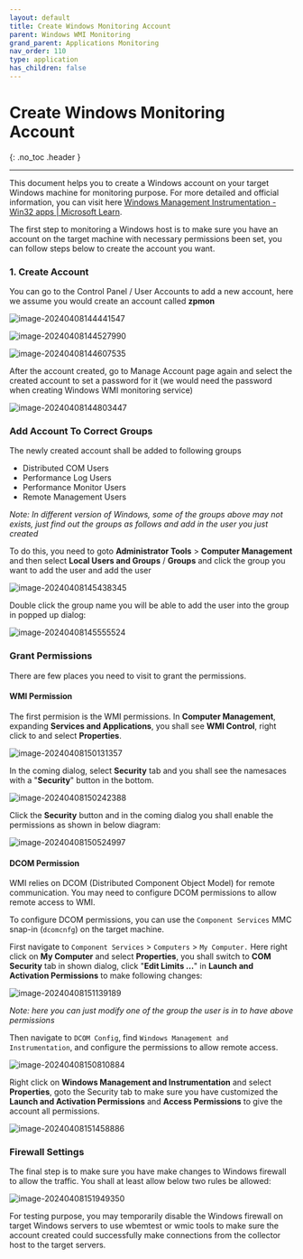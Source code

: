 ```yaml
---
layout: default
title: Create Windows Monitoring Account
parent: Windows WMI Monitoring
grand_parent: Applications Monitoring
nav_order: 110
type: application
has_children: false
---
```


# Create Windows Monitoring Account

{: .no_toc .header }

----

This document helps you to create a Windows account on your target Windows machine for monitoring purpose. For more detailed and official information, you can visit here [Windows Management Instrumentation - Win32 apps | Microsoft Learn](https://learn.microsoft.com/en-us/windows/win32/wmisdk/wmi-start-page).

The first step to monitoring a Windows host is to make sure you have an account on the target machine with necessary permissions been set, you can follow steps below to create the account you want.

### 1. Create Account

You can go to the Control Panel / User Accounts to add a new account, here we assume you would create an account called **zpmon**

![image-20240408144441547](./image-20240408144441547.png)



![image-20240408144527990](./image-20240408144527990.png)

![image-20240408144607535](./image-20240408144607535.png)

After the account created, go to Manage Account page again and select the created account to set a password for it (we would need the password when creating Windows WMI monitoring service)

![image-20240408144803447](./image-20240408144803447.png)

### Add Account To Correct Groups

The newly created account shall be added to following groups

* Distributed COM Users
* Performance Log Users
* Performance Monitor Users
* Remote Management Users

*Note: In different version of Windows, some of the groups above may not exists, just find out the groups as follows and add in the user you just created*

To do this, you need to goto **Administrator Tools** > **Computer Management** and then select **Local Users and Groups** / **Groups** and click the group you want to add the user and add the user

![image-20240408145438345](./image-20240408145438345.png)

Double click the group name you will be able to add the user into the group in popped up dialog:

![image-20240408145555524](./image-20240408145555524.png)

### Grant Permissions

There are few places you need to visit to grant the permissions.

#### WMI Permission

The first permision is the WMI permissions. In **Computer Management**, expanding **Services and Applications**, you shall see **WMI Control**, right click to and select **Properties**.

![image-20240408150131357](./image-20240408150131357.png)

In the coming dialog, select **Security** tab and you shall see the namesaces with a "**Security**" button in the bottom.

![image-20240408150242388](./image-20240408150242388.png)

Click the **Security** button and in the coming dialog you shall enable the permissions as shown in below diagram:

![image-20240408150524997](./image-20240408150524997.png)

#### DCOM Permission

WMI relies on DCOM (Distributed Component Object Model) for remote communication. You may need to configure DCOM permissions to allow remote access to WMI.

To configure DCOM permissions, you can use the `Component Services` MMC snap-in (`dcomcnfg`) on the target machine. 

First navigate to `Component Services` > `Computers` > `My Computer.` Here right click on **My Computer** and select **Properties**, you shall switch to **COM Security** tab in shown dialog, click "**Edit Limits ...**" in **Launch and Activation Permissions** to make following changes:

![image-20240408151139189](./image-20240408151139189.png)

*Note:  here you can just modify one of the group the user is in to have above permissions*

Then navigate to `DCOM Config`, find `Windows Management and Instrumentation`, and configure the permissions to allow remote access.

![image-20240408150810884](./image-20240408150810884.png)

Right click on **Windows Management and Instrumentation** and select **Properties**, goto the Security tab to make sure you have customized the **Launch and Activation Permissions** and **Access Permissions** to give the account all permissions.

![image-20240408151458886](./image-20240408151458886.png)

### Firewall Settings

The final step is to make sure you have make changes to Windows firewall to allow the traffic. You shall at least allow below two rules be allowed:

![image-20240408151949350](./image-20240408151949350.png)

For testing purpose, you may temporarily disable the Windows firewall on target Windows servers to use wbemtest or wmic tools to make sure the account created could successfully make connections from the collector host to the target servers.

